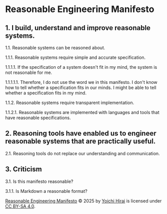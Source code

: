 # Reasonable Engineering Manifesto

## 1. I build, understand and improve reasonable systems.

1.1. Reasonable systems can be reasoned about.

1.1.1. Reasonable systems require simple and accurate specification.

1.1.1.1. If the specification of a system doesn't fit in my mind, the system is not reasonable for me.

1.1.1.1.1. Therefore, I do not use the word we in this manifesto. I don't know how to tell whether a specification fits in our minds. I might be able to tell whether a specification fits in my mind.

1.1.2. Reasonable systems require transparent implementation.

1.1.2.1. Reasonable systems are implemented with languages and tools that have reasonable specifications.

## 2. Reasoning tools have enabled us to engineer reasonable systems that are practically useful.

2.1. Reasoning tools do not replace our understanding and communication.

## 3. Criticism

3.1. Is this manifesto reasonable?

3.1.1. Is Markdown a reasonable format?

[Reasonable Engineering Manifesto](https://github.com/pirapira/reasonable-manifesto) © 2025 by [Yoichi Hirai](https://yoichihirai.com) is licensed under [CC BY-SA 4.0](https://creativecommons.org/licenses/by-sa/4.0/).
